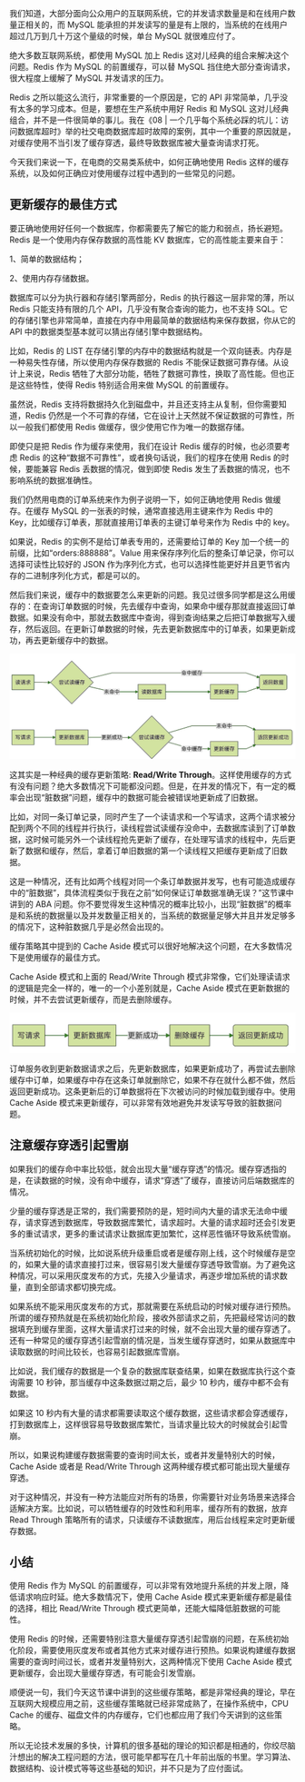 
我们知道，大部分面向公众用户的互联网系统，它的并发请求数量是和在线用户数量正相关的，而 MySQL 能承担的并发读写的量是有上限的，当系统的在线用户超过几万到几十万这个量级的时候，单台 MySQL 就很难应付了。

绝大多数互联网系统，都使用 MySQL 加上 Redis 这对儿经典的组合来解决这个问题。Redis 作为 MySQL 的前置缓存，可以替 MySQL 挡住绝大部分查询请求，很大程度上缓解了 MySQL 并发请求的压力。

Redis 之所以能这么流行，非常重要的一个原因是，它的 API 非常简单，几乎没有太多的学习成本。但是，要想在生产系统中用好 Redis 和 MySQL 这对儿经典组合，并不是一件很简单的事儿。我在《08 | 一个几乎每个系统必踩的坑儿：访问数据库超时》举的社交电商数据库超时故障的案例，其中一个重要的原因就是，对缓存使用不当引发了缓存穿透，最终导致数据库被大量查询请求打死。

今天我们来说一下，在电商的交易类系统中，如何正确地使用 Redis 这样的缓存系统，以及如何正确应对使用缓存过程中遇到的一些常见的问题。

## 更新缓存的最佳方式

要正确地使用好任何一个数据库，你都需要先了解它的能力和弱点，扬长避短。Redis 是一个使用内存保存数据的高性能 KV 数据库，它的高性能主要来自于：

1、简单的数据结构；

2、使用内存存储数据。

数据库可以分为执行器和存储引擎两部分，Redis 的执行器这一层非常的薄，所以 Redis 只能支持有限的几个 API，几乎没有聚合查询的能力，也不支持 SQL。它的存储引擎也非常简单，直接在内存中用最简单的数据结构来保存数据，你从它的 API 中的数据类型基本就可以猜出存储引擎中数据结构。

比如，Redis 的 LIST 在存储引擎的内存中的数据结构就是一个双向链表。内存是一种易失性存储，所以使用内存保存数据的 Redis 不能保证数据可靠存储。从设计上来说，Redis 牺牲了大部分功能，牺牲了数据可靠性，换取了高性能。但也正是这些特性，使得 Redis 特别适合用来做 MySQL 的前置缓存。

虽然说，Redis 支持将数据持久化到磁盘中，并且还支持主从复制，但你需要知道，Redis 仍然是一个不可靠的存储，它在设计上天然就不保证数据的可靠性，所以一般我们都使用 Redis 做缓存，很少使用它作为唯一的数据存储。

即使只是把 Redis 作为缓存来使用，我们在设计 Redis 缓存的时候，也必须要考虑 Redis 的这种“数据不可靠性”，或者换句话说，我们的程序在使用 Redis 的时候，要能兼容 Redis 丢数据的情况，做到即使 Redis 发生了丢数据的情况，也不影响系统的数据准确性。

我们仍然用电商的订单系统来作为例子说明一下，如何正确地使用 Redis 做缓存。在缓存 MySQL 的一张表的时候，通常直接选用主键来作为 Redis 中的 Key，比如缓存订单表，那就直接用订单表的主键订单号来作为 Redis 中的 key。

如果说，Redis 的实例不是给订单表专用的，还需要给订单的 Key 加一个统一的前缀，比如“orders:888888”。Value 用来保存序列化后的整条订单记录，你可以选择可读性比较好的 JSON 作为序列化方式，也可以选择性能更好并且更节省内存的二进制序列化方式，都是可以的。

然后我们来说，缓存中的数据要怎么来更新的问题。我见过很多同学都是这么用缓存的：在查询订单数据的时候，先去缓存中查询，如果命中缓存那就直接返回订单数据。如果没有命中，那就去数据库中查询，得到查询结果之后把订单数据写入缓存，然后返回。在更新订单数据的时候，先去更新数据库中的订单表，如果更新成功，再去更新缓存中的数据。

![1](https://github.com/wanderlustlee/review/blob/master/img/c76155eaf8c6ac1e231d9bfb0e22ba5e.png)

这其实是一种经典的缓存更新策略: **Read/Write Through**。这样使用缓存的方式有没有问题？绝大多数情况下可能都没问题。但是，在并发的情况下，有一定的概率会出现“脏数据”问题，缓存中的数据可能会被错误地更新成了旧数据。

比如，对同一条订单记录，同时产生了一个读请求和一个写请求，这两个请求被分配到两个不同的线程并行执行，读线程尝试读缓存没命中，去数据库读到了订单数据，这时候可能另外一个读线程抢先更新了缓存，在处理写请求的线程中，先后更新了数据和缓存，然后，拿着订单旧数据的第一个读线程又把缓存更新成了旧数据。

这是一种情况，还有比如两个线程对同一个条订单数据并发写，也有可能造成缓存中的“脏数据”，具体流程类似于我在之前“如何保证订单数据准确无误？”这节课中讲到的 ABA 问题。你不要觉得发生这种情况的概率比较小，出现“脏数据”的概率是和系统的数据量以及并发数量正相关的，当系统的数据量足够大并且并发足够多的情况下，这种脏数据几乎是必然会出现的。

缓存策略其中提到的 Cache Aside 模式可以很好地解决这个问题，在大多数情况下是使用缓存的最佳方式。

Cache Aside 模式和上面的 Read/Write Through 模式非常像，它们处理读请求的逻辑是完全一样的，唯一的一个小差别就是，Cache Aside 模式在更新数据的时候，并不去尝试更新缓存，而是去删除缓存。

![1](https://github.com/wanderlustlee/review/blob/master/img/0b9c9cb74f017c632136280a63015931.png)

订单服务收到更新数据请求之后，先更新数据库，如果更新成功了，再尝试去删除缓存中订单，如果缓存中存在这条订单就删除它，如果不存在就什么都不做，然后返回更新成功。这条更新后的订单数据将在下次被访问的时候加载到缓存中。使用 Cache Aside 模式来更新缓存，可以非常有效地避免并发读写导致的脏数据问题。

## 注意缓存穿透引起雪崩

如果我们的缓存命中率比较低，就会出现大量“缓存穿透”的情况。缓存穿透指的是，在读数据的时候，没有命中缓存，请求“穿透”了缓存，直接访问后端数据库的情况。

少量的缓存穿透是正常的，我们需要预防的是，短时间内大量的请求无法命中缓存，请求穿透到数据库，导致数据库繁忙，请求超时。大量的请求超时还会引发更多的重试请求，更多的重试请求让数据库更加繁忙，这样恶性循环导致系统雪崩。

当系统初始化的时候，比如说系统升级重启或者是缓存刚上线，这个时候缓存是空的，如果大量的请求直接打过来，很容易引发大量缓存穿透导致雪崩。为了避免这种情况，可以采用灰度发布的方式，先接入少量请求，再逐步增加系统的请求数量，直到全部请求都切换完成。

如果系统不能采用灰度发布的方式，那就需要在系统启动的时候对缓存进行预热。所谓的缓存预热就是在系统初始化阶段，接收外部请求之前，先把最经常访问的数据填充到缓存里面，这样大量请求打过来的时候，就不会出现大量的缓存穿透了。
还有一种常见的缓存穿透引起雪崩的情况是，当发生缓存穿透时，如果从数据库中读取数据的时间比较长，也容易引起数据库雪崩。

比如说，我们缓存的数据是一个复杂的数据库联查结果，如果在数据库执行这个查询需要 10 秒钟，那当缓存中这条数据过期之后，最少 10 秒内，缓存中都不会有数据。

如果这 10 秒内有大量的请求都需要读取这个缓存数据，这些请求都会穿透缓存，打到数据库上，这样很容易导致数据库繁忙，当请求量比较大的时候就会引起雪崩。

所以，如果说构建缓存数据需要的查询时间太长，或者并发量特别大的时候，Cache Aside 或者是 Read/Write Through 这两种缓存模式都可能出现大量缓存穿透。

对于这种情况，并没有一种方法能应对所有的场景，你需要针对业务场景来选择合适解决方案。比如说，可以牺牲缓存的时效性和利用率，缓存所有的数据，放弃 Read Through 策略所有的请求，只读缓存不读数据库，用后台线程来定时更新缓存数据。

## 小结

使用 Redis 作为 MySQL 的前置缓存，可以非常有效地提升系统的并发上限，降低请求响应时延。绝大多数情况下，使用 Cache Aside 模式来更新缓存都是最佳的选择，相比 Read/Write Through 模式更简单，还能大幅降低脏数据的可能性。

使用 Redis 的时候，还需要特别注意大量缓存穿透引起雪崩的问题，在系统初始化阶段，需要使用灰度发布或者其他方式来对缓存进行预热。如果说构建缓存数据需要的查询时间过长，或者并发量特别大，这两种情况下使用 Cache Aside 模式更新缓存，会出现大量缓存穿透，有可能会引发雪崩。

顺便说一句，我们今天这节课中讲到的这些缓存策略，都是非常经典的理论，早在互联网大规模应用之前，这些缓存策略就已经非常成熟了，在操作系统中，CPU Cache 的缓存、磁盘文件的内存缓存，它们也都应用了我们今天讲到的这些策略。

所以无论技术发展的多快，计算机的很多基础的理论的知识都是相通的，你绞尽脑汁想出的解决工程问题的方法，很可能早都写在几十年前出版的书里。学习算法、数据结构、设计模式等等这些基础的知识，并不只是为了应付面试。